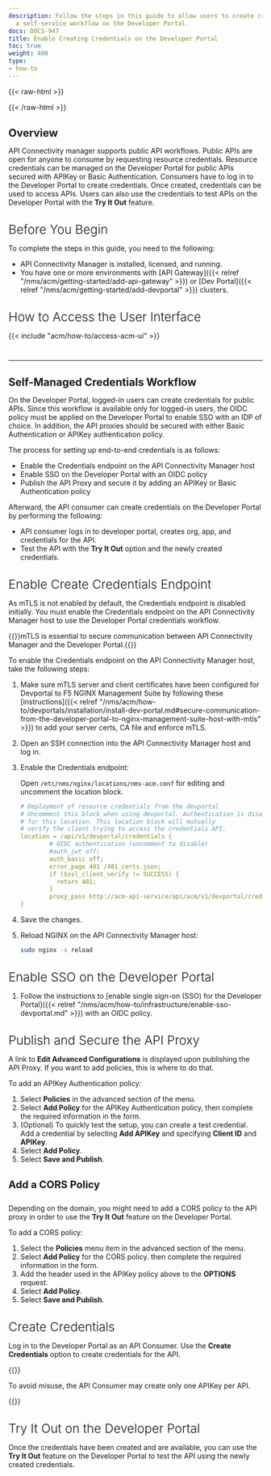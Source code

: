 ```yaml
---
description: Follow the steps in this guide to allow users to create credentials as
  a self-service workflow on the Developer Portal.
docs: DOCS-947
title: Enable Creating Credentials on the Developer Portal
toc: true
weight: 400
type:
- how-to
---
```


{{< raw-html >}}
<style>
    h2 {
        margin-top: 30px;
        margin-bottom: 10px;
    }
    h3 {
        margin-top: 30px;
        margin-bottom: 10px;
        font-weight: 300;
        font-size: 1.75em;
    }
    h4 {
        margin-top: 30px;
        font-size: 20px;
    }
    hr {
        margin-top: 40px;
        margin-bottom: 20px;
    }
</style>
{{< /raw-html >}}
## Overview

API Connectivity manager supports public API workflows. Public APIs are open for anyone to consume by requesting resource credentials. Resource credentials can be managed on the Developer Portal for public APIs secured with APIKey or Basic Authentication. Consumers have to log in to the Developer Portal to create credentials. Once created, credentials can be used to access APIs. Users can also use the credentials to test APIs on the Developer Portal with the **Try It Out** feature.

### Before You Begin

To complete the steps in this guide, you need to the following:

- API Connectivity Manager is installed, licensed, and running.
- You have one or more environments with [API Gateway]({{< relref "/nms/acm/getting-started/add-api-gateway" >}}) or [Dev Portal]({{< relref "/nms/acm/getting-started/add-devportal" >}}) clusters.

### How to Access the User Interface

{{< include "acm/how-to/access-acm-ui" >}}

---

## Self-Managed Credentials Workflow

On the Developer Portal, logged-in users can create credentials for public APIs. Since this workflow is available only for logged-in users, the OIDC policy must be applied on the Developer Portal to enable SSO with an IDP of choice. In addition, the API proxies should be secured with either Basic Authentication or APIKey authentication policy.

The process for setting up end-to-end credentials is as follows:

- Enable the Credentials endpoint on the API Connectivity Manager host
- Enable SSO on the Developer Portal with an OIDC policy
- Publish the API Proxy and secure it by adding an APIKey or Basic Authentication policy

Afterward, the API consumer can create credentials on the Developer Portal by performing the following:

- API consumer logs in to developer portal, creates org, app, and credentials for the API.
- Test the API with the **Try It Out** option and the newly created credentials.

### Enable Create Credentials Endpoint

As mTLS is not enabled by default, the Credentials endpoint is disabled initially. You must enable the Credentials endpoint on the API Connectivity Manager host to use the Developer Portal credentials workflow.

{{<important>}}mTLS is essential to secure communication between API Connectivity Manager and the Developer Portal.{{</important>}}

To enable the Credentials endpoint on the API Connectivity Manager host, take the following steps:

1. Make sure mTLS server and client certificates have been configured for Devportal to F5 NGINX Management Suite by following these [instructions]({{< relref "/nms/acm/how-to/devportals/installation/install-dev-portal.md#secure-communication-from-the-developer-portal-to-nginx-management-suite-host-with-mtls" >}}) to add your server certs, CA file and enforce mTLS.

1. Open an SSH connection into the API Connectivity Manager host and log in.

1. Enable the Credentials endpoint:

   Open `/etc/nms/nginx/locations/nms-acm.conf` for editing and uncomment the location block.

    ``` yaml
    # Deployment of resource credentials from the devportal
    # Uncomment this block when using devportal. Authentication is disabled
    # for this location. This location block will mutually
    # verify the client trying to access the credentials API.
    location = /api/v1/devportal/credentials {
            # OIDC authentication (uncomment to disable)
            #auth_jwt off;
            auth_basic off;
            error_page 401 /401_certs.json;
            if ($ssl_client_verify != SUCCESS) {
              return 401;
            }
            proxy_pass http://acm-api-service/api/acm/v1/devportal/credentials;
    }
    ```

1. Save the changes.

1. Reload NGINX on the API Connectivity Manager host:

    ```bash
    sudo nginx -s reload
    ```

### Enable SSO on the Developer Portal

1. Follow the instructions to [enable single sign-on (SSO) for the Developer Portal]({{< relref "/nms/acm/how-to/infrastructure/enable-sso-devportal.md" >}}) with an OIDC policy.

### Publish and Secure the API Proxy

A link to **Edit Advanced Configurations** is displayed upon publishing the API Proxy. If you want to add policies, this is where to do that.

To add an APIKey Authentication policy:

1. Select **Policies** in the advanced section of the menu.
2. Select **Add Policy** for the APIKey Authentication policy, then complete the required information in the form.
3. (Optional) To quickly test the setup, you can create a test credential. Add a credential by selecting **Add APIKey** and specifying **Client ID** and **APIKey**.
4. Select **Add Policy**.
5. Select **Save and Publish**.

#### Add a CORS Policy

Depending on the domain, you might need to add a CORS policy to the API proxy in order to use the **Try It Out** feature on the Developer Portal.

To add a CORS policy:

1. Select the **Policies** menu item in the advanced section of the menu.
2. Select **Add Policy** for the CORS policy. then complete the required information in the form.
3. Add the header used in the APIKey policy above to the **OPTIONS** request.
4. Select **Add Policy**.
5. Select **Save and Publish**.

### Create Credentials

Log in to the Developer Portal as an API Consumer. Use the **Create Credentials** option to create credentials for the API.

{{<important>}}

  To avoid misuse, the API Consumer may create only one APIKey per API.

{{</important>}}

### Try It Out on the Developer Portal

Once the credentials have been created and are available, you can use the **Try It Out** feature on the Developer Portal to test the API using the newly created credentials.
